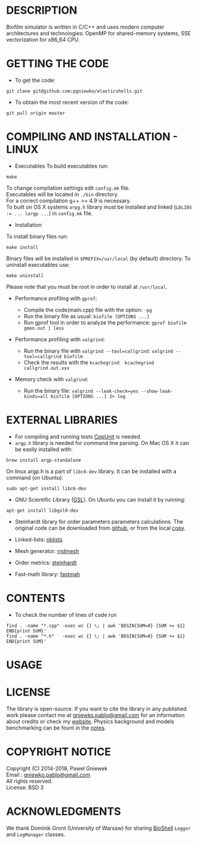 DESCRIPTION
==================================================

Biofilm simulator is written in C/C++ and uses modern computer
architectures and technologies: OpenMP for shared-memory systems, 
SSE vectorization for x86_64 CPU.

GETTING THE CODE
==================================================
* To get the code:
```
git clone git@github.com:pgniewko/elasticshells.git
```

* To obtain the most recent version of the code:
```
git pull origin master
```

COMPILING AND INSTALLATION - LINUX
==================================================

* Executables
To build executables run:
```
make
```
To change compilation settings edit `config.mk` file.  
Executables will be located in `./bin` directory.  
For a correct compilation g++ >= 4.9 is necessary.  
To built on OS X systems `arpg.h` library must be installed and linked (`LDLIBS   := ... largp ...`) in `config.mk` file.

* Installation

To install binary files run:
```
make install
```

Binary files will be installed in `$PREFIX=/usr/local` (by default) directory.
To uninstall executables use:
```
make uninstall
```
Please note that you must be root in order to install at `/usr/local`.

* Performance profiling with `gprof`:
    + Compile the code(main.cpp) file with the option: 
        `-pg`
    + Run the binary file as usual: 
        `biofilm [OPTIONS ...]`
    + Run gprof tool in order to analyze the performance:
        `gprof biofilm gmon.out | less`

* Performance profiling with `valgrind`:
    + Run the binary file with `valgrind --tool=callgrind`:
        `valgrind --tool=callgrind biofilm`
    + Check the results with the `kcachegrind`:
        ` kcachegrind callgrind.out.xxx`

* Memory check with `valgrind`:
    + Run the binary file:
        `valgrind --leak-check=yes --show-leak-kinds=all biofilm [OPTIONS ...] 2> log`

EXTERNAL LIBRARIES
================
* For compiling and running tests [CppUnit](sourceforge.net/projects/cppunit) is needed.
* ```argp.h``` library is needed for command line parsing. On Mac OS X it can be easily installed with:
```
brew install argp-standalone
```

On linux argp.h is a part of ```libc6-dev``` library. It can be installed with a command (on Ubuntu):
```
sudo apt-get install libc6-dev
```

* GNU Scientific Library ([GSL](http://www.gnu.org/software/gsl/)).
On Ubuntu you can install it by running:
```
apt-get install libgsl0-dev
```

* Steinhardt library for order parameters parameters calculations.
The original code can be downloaded from [github](https://github.com/nquesada/steinhardt),
or from the local [copy](https://bitbucket.org/pawelgniewek/steinhardt). 

* Linked-lists: [nblists](https://github.com/pgniewko/nblists)
* Mesh generator: [rndmesh](https://github.com/pgniewko/rndmesh)
* Order metrics: [steinhardt](https://github.com/pgniewko/steinhardt)
* Fast-math library: [fastmah](https://github.com/pgniewko/fastmath)

CONTENTS
========

* To check the number of lines of code run
```
find . -name "*.cpp" -exec wc {} \; | awk 'BEGIN{SUM=0} {SUM += $1} END{print SUM}'
find . -name "*.h"   -exec wc {} \; | awk 'BEGIN{SUM=0} {SUM += $1} END{print SUM}'
```


USAGE
=====


LICENSE
=======
The library is open-source. If you want to cite the library in any published work please contact me at gniewko.pablo@gmail.com 
for an information about credits or check my [website](http://meetpg.pl). Physics background and models benchmarking can be fount in the [notes](http://meetpg.pl/notes.html).

COPYRIGHT NOTICE
================
Copyright (C) 2014-2018,  Pawel Gniewek  
Email  : gniewko.pablo@gmail.com  
All rights reserved.  
License: BSD 3  

ACKNOWLEDGMENTS
===============
We thank Dominik Gront (University of Warsaw) for sharing [BioShell](http://bioshell.pl/) `Logger` and
`LogManager` classes.
